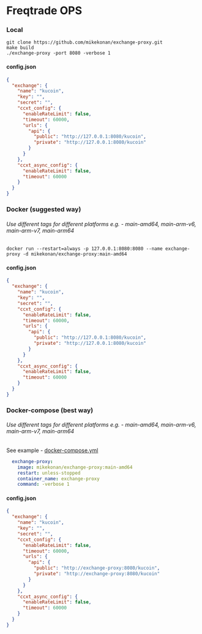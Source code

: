# Freqtrade OPS

### Local

```shell
git clone https://github.com/mikekonan/exchange-proxy.git
make build
./exchange-proxy -port 8080 -verbose 1
```

#### config.json

```json
{
  "exchange": {
    "name": "kucoin",
    "key": "",
    "secret": "",
    "ccxt_config": {
      "enableRateLimit": false,
      "timeout": 60000,
      "urls": {
        "api": {
          "public": "http://127.0.0.1:8080/kucoin",
          "private": "http://127.0.0.1:8080/kucoin"
        }
      }
    },
    "ccxt_async_config": {
      "enableRateLimit": false,
      "timeout": 60000
    }
  }
}
```

### Docker (suggested way)

###### Use different tags for different platforms e.g. - main-amd64, main-arm-v6, main-arm-v7, main-arm64

```shell
docker run --restart=always -p 127.0.0.1:8080:8080 --name exchange-proxy -d mikekonan/exchange-proxy:main-amd64
```

#### config.json

```json
{
  "exchange": {
    "name": "kucoin",
    "key": "",
    "secret": "",
    "ccxt_config": {
      "enableRateLimit": false,
      "timeout": 60000,
      "urls": {
        "api": {
          "public": "http://127.0.0.1:8080/kucoin",
          "private": "http://127.0.0.1:8080/kucoin"
        }
      }
    },
    "ccxt_async_config": {
      "enableRateLimit": false,
      "timeout": 60000
    }
  }
}
```

### Docker-compose (best way)

###### Use different tags for different platforms e.g. - main-amd64, main-arm-v6, main-arm-v7, main-arm64

See example - [docker-compose.yml](freqtrade-docker-compose.yml)

```yaml
  exchange-proxy:
    image: mikekonan/exchange-proxy:main-amd64
    restart: unless-stopped
    container_name: exchange-proxy
    command: -verbose 1
```

#### config.json

```json
{
  "exchange": {
    "name": "kucoin",
    "key": "",
    "secret": "",
    "ccxt_config": {
      "enableRateLimit": false,
      "timeout": 60000,
      "urls": {
        "api": {
          "public": "http://exchange-proxy:8080/kucoin",
          "private": "http://exchange-proxy:8080/kucoin"
        }
      }
    },
    "ccxt_async_config": {
      "enableRateLimit": false,
      "timeout": 60000
    }
  }
}
```
